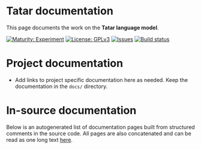 # Tatar documentation

This page documents the work on the **Tatar language model**. 

[![Maturity: Experiment](https://img.shields.io/badge/Maturity-Experiment-black.svg)](https://giellalt.github.io/MaturityClassification.html)
[![License: GPLv3](https://img.shields.io/badge/License-GPLv3-blue.svg)](https://www.gnu.org/licenses/gpl-3.0)
[![Issues](https://img.shields.io/github/issues/giellalt/lang-tat)](https://github.com/giellalt/lang-tat/issues)
[![Build status](https://github.com/giellalt/lang-tat/workflows/Speller%20CI+CD/badge.svg)](https://github.com/giellalt/lang-tat/actions)

# Project documentation

* Add links to project specific documentation here as needed. Keep the documentation in the `docs/` directory.

# In-source documentation

Below is an autogenerated list of documentation pages built from structured comments in the source code. All pages are also concatenated and can be read as one long text [here](tat.md).

